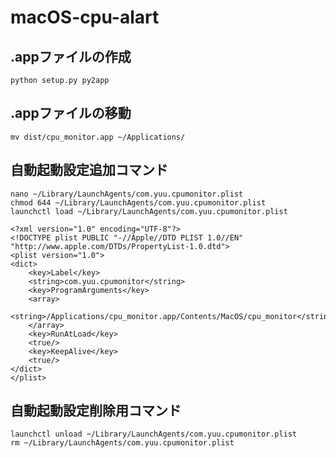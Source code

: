 # macOS-cpu-alart

## .appファイルの作成
```
python setup.py py2app
```

## .appファイルの移動
```
mv dist/cpu_monitor.app ~/Applications/
```

## 自動起動設定追加コマンド
```
nano ~/Library/LaunchAgents/com.yuu.cpumonitor.plist
chmod 644 ~/Library/LaunchAgents/com.yuu.cpumonitor.plist
launchctl load ~/Library/LaunchAgents/com.yuu.cpumonitor.plist
```

```com.yuu.cpumonitor.plist
<?xml version="1.0" encoding="UTF-8"?>
<!DOCTYPE plist PUBLIC "-//Apple//DTD PLIST 1.0//EN" "http://www.apple.com/DTDs/PropertyList-1.0.dtd">
<plist version="1.0">
<dict>
    <key>Label</key>
    <string>com.yuu.cpumonitor</string>
    <key>ProgramArguments</key>
    <array>
        <string>/Applications/cpu_monitor.app/Contents/MacOS/cpu_monitor</string>
    </array>
    <key>RunAtLoad</key>
    <true/>
    <key>KeepAlive</key>
    <true/>
</dict>
</plist>
```

## 自動起動設定削除用コマンド
```
launchctl unload ~/Library/LaunchAgents/com.yuu.cpumonitor.plist
rm ~/Library/LaunchAgents/com.yuu.cpumonitor.plist
```
